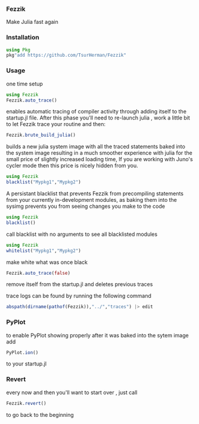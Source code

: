 ### Fezzik
Make Julia fast again

### Installation
```julia
using Pkg
pkg"add https://github.com/TsurHerman/Fezzik"
```

### Usage

one time setup

```julia
using Fezzik
Fezzik.auto_trace()
```
enables automatic tracing of compiler activity through adding itself
to the startup.jl file.
After this phase you'll need to re-launch julia , work a little bit to let Fezzik trace your routine and then:

```julia
Fezzik.brute_build_julia()
```
builds a new julia system image with all the traced statements baked into the system image resulting in a much smoother experience with julia for the small price of slightly increased loading time, If you are working with Juno's cycler mode then this price is nicely hidden from you.  

```julia
using Fezzik
blacklist("Mypkg1","Mypkg2")
```
A persistant blacklist that prevents Fezzik from precompiling statements from your currently in-development modules, as baking them into the sysimg prevents you from seeing changes you make to the code

```julia
using Fezzik
blacklist()
```
call blacklist with no arguments to see all blacklisted modules
```julia
using Fezzik
whitelist("Mypkg1","Mypkg2")
```
make white what was once black

```julia
Fezzik.auto_trace(false)
```
remove itself from the startup.jl and deletes previous traces

trace logs can be found by running the following command
```julia
abspath(dirname(pathof(Fezzik)),"../","traces") |> edit
```

### PyPlot
to enable PyPlot showing properly after it was baked into the sytem image
add
```julia
PyPlot.ion()
```
to your startup.jl

### Revert

every now and then you'll want to start over , just call
```julia
Fezzik.revert()
```
to go back to the beginning
